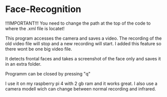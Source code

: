 # Face-Recognition

!!!IMPORTANT!!! You need to change the path at the top of the code to where the .xml file is locatet!

This program accesses the camera and saves a video. The recording of the old video file will stop and a new recording will start. I added this feature so there wont be one big video file.

It detects frontal faces and takes a screenshot of the face only and saves it in an extra folder.

Programm can be closed by pressing "q"


I use it on my raspberry pi 4 with 2 gb ram and it works great. I also use a camera modell wich can change between normal recording and infrared. 
